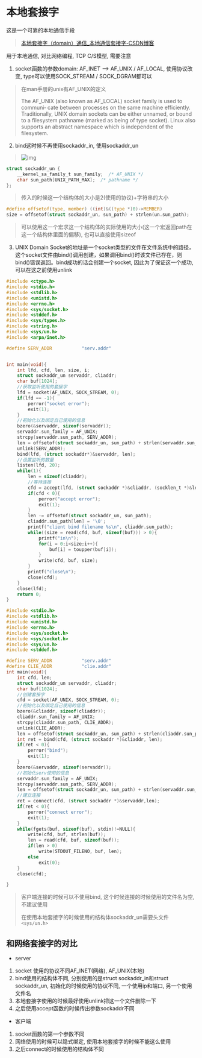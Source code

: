# 本地套接字

这是一个可靠的本地通信手段

> [本地套接字（domain）通信_本地通信套接字-CSDN博客](https://blog.csdn.net/qq_43290168/article/details/119078595)

用于本地通信, 对比网络编程, TCP C/S模型, 需要注意

1. socket函数的参数domain: AF_INET --> AF_UNIX / AF_LOCAL, 使用协议改变, type可以使用SOCK_STREAM / SOCK_DGRAM都可以

> 在man手册的unix有AF_UNIX的定义
>
> The  AF_UNIX (also known as AF_LOCAL) socket family is used to communi‐
>        cate between processes on the same machine efficiently.  Traditionally,
>        UNIX  domain  sockets  can  be either unnamed, or bound to a filesystem
>        pathname (marked as being of type  socket).   Linux  also  supports  an
>        abstract namespace which is independent of the filesystem.

2. bind这时候不再使用sockaddr_in, 使用sockaddr_un

> ![img](https://picture-01-1316374204.cos.ap-beijing.myqcloud.com/image/202404032141315.png)

```c
struct sockaddr_un {
    __kernel_sa_family_t sun_family;  /* AF_UNIX */
    char sun_path[UNIX_PATH_MAX];  /* pathname */
};
```

> 传入的时候这一个结构体的大小是2(使用的协议)+字符串的大小

```c
#define offsetof(type, member) ((int)&((type *)0)->MEMBER)
size = offsetof(struct sockaddr_un, sun_path) + strlen(un.sun_path);
```

> 可以使用这一个宏求这一个结构体的实际使用的大小(这一个宏返回path在这一个结构体里面的偏移), 也可以直接使用sizeof

3. UNIX Domain Socket的地址是一个socket类型的文件在文件系统中的路径，这个socket文件由bind()调用创建，如果调用bind()时该文件已存在，则bind()错误返回。bind成功的话会创建一个socket, 因此为了保证这一个成功, 可以在这之前使用unlink

```c
#include <ctype.h>
#include <stdio.h>
#include <stdlib.h>
#include <unistd.h>
#include <errno.h>
#include <sys/socket.h>
#include <stddef.h>
#include <sys/types.h> 
#include <string.h>
#include <sys/un.h>
#include <arpa/inet.h>

#define SERV_ADDR			"serv.addr"


int main(void){
	int lfd, cfd, len, size, i;
	struct sockaddr_un servaddr, cliaddr;
	char buf[1024];
	//获取监听使用的套接字
	lfd = socket(AF_UNIX, SOCK_STREAM, 0);
	if(lfd == -1){
		perror("socket error");
		exit(1);
	}
    //初始化以及绑定自己使用的信息
	bzero(&servaddr, sizeof(servaddr));
	servaddr.sun_family = AF_UNIX;
	strcpy(servaddr.sun_path, SERV_ADDR);
	len = offsetof(struct sockaddr_un, sun_path) + strlen(servaddr.sun_path);
	unlink(SERV_ADDR);
	bind(lfd, (struct sockaddr*)&servaddr, len);
	//设置监听的数量
	listen(lfd, 20);
	while(1){
		len = sizeof(cliaddr);
        //等待连接
		cfd = accept(lfd, (struct sockaddr *)&cliaddr, (socklen_t *)&len);
		if(cfd < 0){
			perror("accept error");
			exit(1);
		}
		len -= offsetof(struct sockaddr_un, sun_path);
		cliaddr.sun_path[len] = '\0';
		printf("client bind filename %s\n", cliaddr.sun_path);
		while((size = read(cfd, buf, sizeof(buf))) > 0){
			printf("in\n");
			for(i = 0;i<size;i++){
				buf[i] = toupper(buf[i]);
			}
			write(cfd, buf, size);
		}
		printf("close\n");
		close(cfd);
	}
	close(lfd);
	return 0;
}
```

```c
#include <stdio.h>
#include <stdlib.h>
#include <unistd.h>
#include <errno.h>
#include <sys/socket.h>
#include <sys/socket.h>
#include <sys/un.h>
#include <stddef.h>

#define SERV_ADDR			"serv.addr"
#define CLIE_ADDR			"clie.addr"
int main(void){
	int cfd, len;
	struct sockaddr_un servaddr, cliaddr;
	char buf[1024];
	//创建套接字
	cfd = socket(AF_UNIX, SOCK_STREAM, 0);
    //初始化以及绑定自己使用的信息
	bzero(&cliaddr, sizeof(cliaddr));
	cliaddr.sun_family = AF_UNIX;
	strcpy(cliaddr.sun_path, CLIE_ADDR);
	unlink(CLIE_ADDR);
	len = offsetof(struct sockaddr_un, sun_path) + strlen(cliaddr.sun_path);
	int ret = bind(cfd, (struct sockaddr *)&cliaddr, len);
	if(ret < 0){
		perror("bind");
		exit(1);
	}
	bzero(&servaddr, sizeof(servaddr));
	//初始化serv使用的信息
	servaddr.sun_family = AF_UNIX;
	strcpy(servaddr.sun_path, SERV_ADDR);
	len = offsetof(struct sockaddr_un, sun_path) + strlen(servaddr.sun_path);
    //建立连接
	ret = connect(cfd, (struct sockaddr *)&servaddr,len); 
	if(ret < 0){
		perror("connect error");
		exit(1);
	}
	while(fgets(buf, sizeof(buf), stdin)!=NULL){
		write(cfd, buf, strlen(buf));
		len = read(cfd, buf, sizeof(buf));
		if(len > 0)
			write(STDOUT_FILENO, buf, len);
		else
			exit(0);
	}
	close(cfd);

}
```

> 客户端连接的时候可以不使用bind, 这个时候连接的时候使用的文件名为空, 不建议使用
>
> 在使用本地套接字的时候使用的结构体sockaddr_un需要头文件`<sys/un.h>`

## 和网络套接字的对比

+ server

1. socket 使用的协议不同AF_INET(网络), AF_UNIX(本地)
2. bind使用的结构体不同, 分别使用的是struct sockaddr_in和struct sockaddr_un, 初始化的时候使用的协议不同, 一个使用ip和端口, 另一个使用文件名
3. 本地套接字使用的时候最好使用unlink把这一个文件删除一下
4. 之后使用accept函数的时候传出参数sockaddr不同

+ 客户端

1. socket函数的第一个参数不同
2. 网络使用的时候可以隐式绑定, 使用本地套接字的时候不能这么使用
3. 之后connect的时候使用的结构体不同
